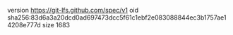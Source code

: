 version https://git-lfs.github.com/spec/v1
oid sha256:83d6a3a20dcd0ad697473dcc5f61c1ebf2e083088844ec3b1757ae14208e777d
size 1683
